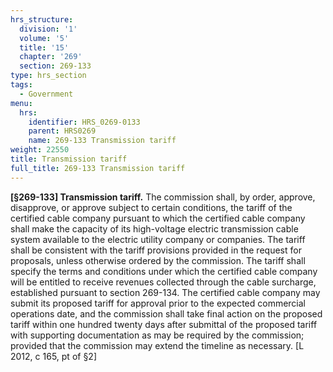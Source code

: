 ```yaml
---
hrs_structure:
  division: '1'
  volume: '5'
  title: '15'
  chapter: '269'
  section: 269-133
type: hrs_section
tags:
  - Government
menu:
  hrs:
    identifier: HRS_0269-0133
    parent: HRS0269
    name: 269-133 Transmission tariff
weight: 22550
title: Transmission tariff
full_title: 269-133 Transmission tariff
---
```

**[§269-133] Transmission tariff.** The commission shall, by order, approve, disapprove, or approve subject to certain conditions, the tariff of the certified cable company pursuant to which the certified cable company shall make the capacity of its high-voltage electric transmission cable system available to the electric utility company or companies. The tariff shall be consistent with the tariff provisions provided in the request for proposals, unless otherwise ordered by the commission. The tariff shall specify the terms and conditions under which the certified cable company will be entitled to receive revenues collected through the cable surcharge, established pursuant to section 269-134\. The certified cable company may submit its proposed tariff for approval prior to the expected commercial operations date, and the commission shall take final action on the proposed tariff within one hundred twenty days after submittal of the proposed tariff with supporting documentation as may be required by the commission; provided that the commission may extend the timeline as necessary. [L 2012, c 165, pt of §2]